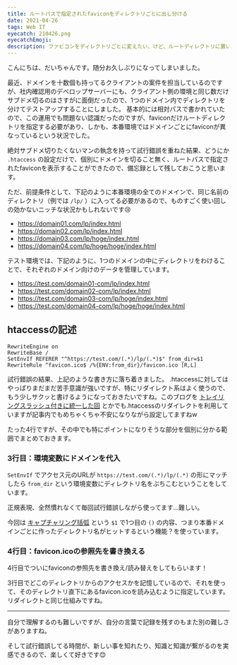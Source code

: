 ```yaml
---
title: ルートパスで指定されたfaviconをディレクトリごとに出し分ける
date: 2021-04-26
tags: Web IT
eyecatch: 210426.png
eyecatchEmoji:
description: ファビコンをディレクトリごとに変えたい、けど、ルートディレクトリに置いてる時と同じ記述にしたい、を叶えてみました。ちょっと前提条件のせいで汎用性ないかも。
---
```


こんにちは、だいちゃんです。随分お久しぶりになってしまいました。

最近、ドメインを十数個も持ってるクライアントの案件を担当しているのですが、社内確認用のデベロップサーバーにも、クライアント側の環境と同じ数だけサブドメ切るのはさすがに面倒だったので、1つのドメイン内でディレクトリを分けてテストアップすることにしました。
基本的には相対パスで書かれていたので、この運用でも問題ない認識だったのですが、faviconだけルートディレクトリを指定する必要があり、しかも、本番環境ではドメインごとにfaviconが異なっているという状況でした。

絶対サブドメ切りたくないマンの執念を持って試行錯誤を重ねた結果、どうにか `.htaccess` の設定だけで、個別にドメインを切ること無く、ルートパスで指定されたfaviconを表示することができたので、備忘録として残しておこうと思います。

ただ、前提条件として、下記のように本番環境の全てのドメインで、同じ名前のディレクトリ（例では `/lp/` ）に入ってる必要があるので、ものすごく使い回しの効かないニッチな状況かもしれないです😢

* https://domain01.com/lp/index.html
* https://domain02.com/lp/index.html
* https://domain03.com/lp/hoge/index.html
* https://domain04.com/lp/hoge/hoge/index.html

テスト環境では、下記のように、1つのドメインの中にディレクトリをわけることで、それぞれのドメイン向けのデータを管理しています。

* https://test.com/domain01-com/lp/index.html
* https://test.com/domain02-com/lp/index.html
* https://test.com/domain03-com/lp/hoge/index.html
* https://test.com/domain04-com/lp/hoge/hoge/index.html


## htaccessの記述

```
RewriteEngine on
RewriteBase /
SetEnvIf REFERER "^https://test.com/(.*)/lp/(.*)$" from_dir=$1
RewriteRule ^favicon.ico$ /%{ENV:from_dir}/favicon.ico [R,L]
```

試行錯誤の結果、上記のような書き方に落ち着きました。 .htaccessに対してはやっぱりまだまだ苦手意識が強いですが、特にリダイレクト系はよく使うので、もう少しサクッと書けるようになっておきたいですね。このブログを [トレイリングスラッシュ付きに統一した回](https://blog.udcxx.me/article/200304/add-trailing-slash/) とかでも.htaccessのリダイレクトを利用していますが記事内でもめちゃくちゃ不安になりながら設定してますねw

たった4行ですが、その中でも特にポイントになりそうな部分を個別に分かる範囲でまとめておきます。

### 3行目：環境変数にドメインを代入

`SetEnvIf` でアクセス元のURLが `https://test.com/(.*)/lp/(.*)` の形にマッチしたら `from_dir` という環境変数にディレクトリ名をぶちこむということをしています。

正規表現、全然慣れなくて毎回試行錯誤しながら使ってます...難しい。

今回は [キャプチャリング括弧](https://developer.mozilla.org/ja/docs/Web/JavaScript/Guide/Regular_Expressions#special-capturing-parentheses) という `$1` で1つ目の `()` の内容、つまり本番ドメインごとに作ったディレクトリ名がヒットするという機能？を使っています。

### 4行目：favicon.icoの参照先を書き換える

4行目でついにfaviconの参照先を書き換え/読み替えをしてもらいます！

3行目でどこのディレクトリからのアクセスかを記憶しているので、それを使って、そのディレクトリ直下にあるfavicon.icoを読み込むように指定しています。リダイレクトと同じ仕組みですね。

-----

自分で理解するのも難しいですが、自分の言葉で記録を残すのもまた別の難しさがありますね。

そして試行錯誤してる時間が、新しい事を知れたり、知識と知識が繋がるのを実感できるので、楽しくて好きです😊
